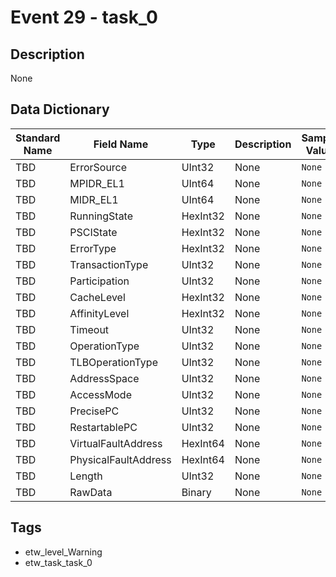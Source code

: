 # Event 29 - task_0

## Description
None

## Data Dictionary
|Standard Name|Field Name|Type|Description|Sample Value|
|---|---|---|---|---|
|TBD|ErrorSource|UInt32|None|`None`|
|TBD|MPIDR_EL1|UInt64|None|`None`|
|TBD|MIDR_EL1|UInt64|None|`None`|
|TBD|RunningState|HexInt32|None|`None`|
|TBD|PSCIState|HexInt32|None|`None`|
|TBD|ErrorType|HexInt32|None|`None`|
|TBD|TransactionType|UInt32|None|`None`|
|TBD|Participation|UInt32|None|`None`|
|TBD|CacheLevel|HexInt32|None|`None`|
|TBD|AffinityLevel|HexInt32|None|`None`|
|TBD|Timeout|UInt32|None|`None`|
|TBD|OperationType|UInt32|None|`None`|
|TBD|TLBOperationType|UInt32|None|`None`|
|TBD|AddressSpace|UInt32|None|`None`|
|TBD|AccessMode|UInt32|None|`None`|
|TBD|PrecisePC|UInt32|None|`None`|
|TBD|RestartablePC|UInt32|None|`None`|
|TBD|VirtualFaultAddress|HexInt64|None|`None`|
|TBD|PhysicalFaultAddress|HexInt64|None|`None`|
|TBD|Length|UInt32|None|`None`|
|TBD|RawData|Binary|None|`None`|

## Tags
* etw_level_Warning
* etw_task_task_0